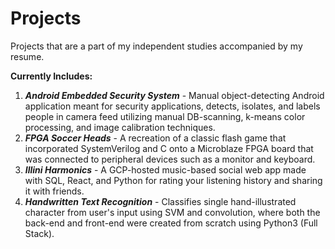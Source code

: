 # Projects
Projects that are a part of my independent studies accompanied by my resume.

**Currently Includes:**
1. ***Android Embedded Security System*** - Manual object-detecting Android application meant for security applications, detects, isolates, and labels people in camera feed utilizing manual DB-scanning, k-means color processing, and image calibration techniques.
2. ***FPGA Soccer Heads*** - A recreation of a classic flash game that incorporated SystemVerilog and C onto a Microblaze FPGA board that was connected to peripheral devices such as a monitor and keyboard.
3. ***Illini Harmonics*** - A GCP-hosted music-based social web app made with SQL, React, and Python for rating your listening history and sharing it with friends.
4. ***Handwritten Text Recognition*** - Classifies single hand-illustrated character from user's input using SVM and convolution, where both the back-end and front-end were created from scratch using Python3 (Full Stack).
